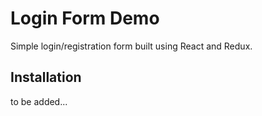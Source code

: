 # Login Form Demo

Simple login/registration form built using React and Redux.

## Installation

to be added...
